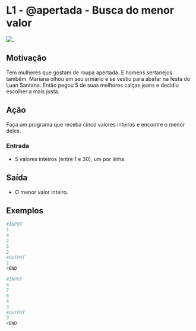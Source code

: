 # L1 - @apertada - Busca do menor valor

![_](cover.jpg)

## Motivação

Tem mulheres que gostam de roupa apertada. E homens sertanejos também. Mariana olhou em seu armário e se vestiu para abafar na festa do Luan Santana. Então pegou 5 de suas melhores calças jeans e decidiu escolher a mais justa.  

## Ação

Faça um programa que receba cinco valores inteiros e encontre o menor deles.  

### Entrada

* 5 valores inteiros (entre 1 e 30), um por linha.

## Saída

* O menor valor inteiro.  

## Exemplos

``` py
#INPUT
1
4
2
5
2
#OUTPUT
1
#END
```

```py
#INPUT
4
7
6
4
3
#OUTPUT
3
#END
```
